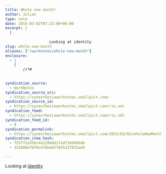 ```yaml
---
title: Whole new month!
author: Julian
type: note
date: 2015-03-02T07:23:00+00:00
excerpt: |
  |
    
    				Looking at identity
slug: whole-new-month 
aliases: ["/worknotes/whole-new-month"]
enclosure:
  - |
    |
        //?#
        
        
syndication_source:
  - WorkNotes
syndication_source_uri:
  - https://synesthesiaworknotes.smallpict.com/
syndication_source_id:
  - https://synesthesiaworknotes.smallpict.com/rss.xml
syndication_feed:
  - https://synesthesiaworknotes.smallpict.com/rss.xml
syndication_feed_id:
  - 8
syndication_permalink:
  - https://synesthesiaworknotes.smallpict.com/2015/03/02/wholeNewMonth.html
syndication_item_hash:
  - f55772a35bc4a2288dd17ad716d49bdb
  - 333680e76f0c47bbe82784533f833ae9

---
```

Looking at [identity][1]

 [1]: https://openid.net/connect/